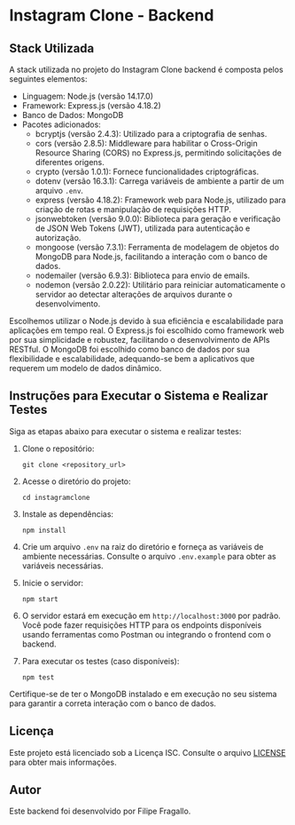 # Instagram Clone - Backend

## Stack Utilizada
A stack utilizada no projeto do Instagram Clone backend é composta pelos seguintes elementos:

- Linguagem: Node.js (versão 14.17.0)
- Framework: Express.js (versão 4.18.2)
- Banco de Dados: MongoDB
- Pacotes adicionados: 
  - bcryptjs (versão 2.4.3): Utilizado para a criptografia de senhas.
  - cors (versão 2.8.5): Middleware para habilitar o Cross-Origin Resource Sharing (CORS) no Express.js, permitindo solicitações de diferentes origens.
  - crypto (versão 1.0.1): Fornece funcionalidades criptográficas.
  - dotenv (versão 16.3.1): Carrega variáveis de ambiente a partir de um arquivo `.env`.
  - express (versão 4.18.2): Framework web para Node.js, utilizado para criação de rotas e manipulação de requisições HTTP.
  - jsonwebtoken (versão 9.0.0): Biblioteca para geração e verificação de JSON Web Tokens (JWT), utilizada para autenticação e autorização.
  - mongoose (versão 7.3.1): Ferramenta de modelagem de objetos do MongoDB para Node.js, facilitando a interação com o banco de dados.
  - nodemailer (versão 6.9.3): Biblioteca para envio de emails.
  - nodemon (versão 2.0.22): Utilitário para reiniciar automaticamente o servidor ao detectar alterações de arquivos durante o desenvolvimento.

Escolhemos utilizar o Node.js devido à sua eficiência e escalabilidade para aplicações em tempo real. O Express.js foi escolhido como framework web por sua simplicidade e robustez, facilitando o desenvolvimento de APIs RESTful. O MongoDB foi escolhido como banco de dados por sua flexibilidade e escalabilidade, adequando-se bem a aplicativos que requerem um modelo de dados dinâmico.

## Instruções para Executar o Sistema e Realizar Testes

Siga as etapas abaixo para executar o sistema e realizar testes:

1. Clone o repositório:
   ```
   git clone <repository_url>
   ```

2. Acesse o diretório do projeto:
   ```
   cd instagramclone
   ```

3. Instale as dependências:
   ```
   npm install
   ```

4. Crie um arquivo `.env` na raiz do diretório e forneça as variáveis de ambiente necessárias. Consulte o arquivo `.env.example` para obter as variáveis necessárias.

5. Inicie o servidor:
   ```
   npm start
   ```

6. O servidor estará em execução em `http://localhost:3000` por padrão. Você pode fazer requisições HTTP para os endpoints disponíveis usando ferramentas como Postman ou integrando o frontend com o backend.

7. Para executar os testes (caso disponíveis):
   ```
   npm test
   ```

Certifique-se de ter o MongoDB instalado e em execução no seu sistema para garantir a correta interação com o banco de dados.

## Licença
Este projeto está licenciado sob a Licença ISC. Consulte o arquivo [LICENSE](LICENSE) para obter mais informações.

## Autor
Este backend foi desenvolvido por Filipe Fragallo.
